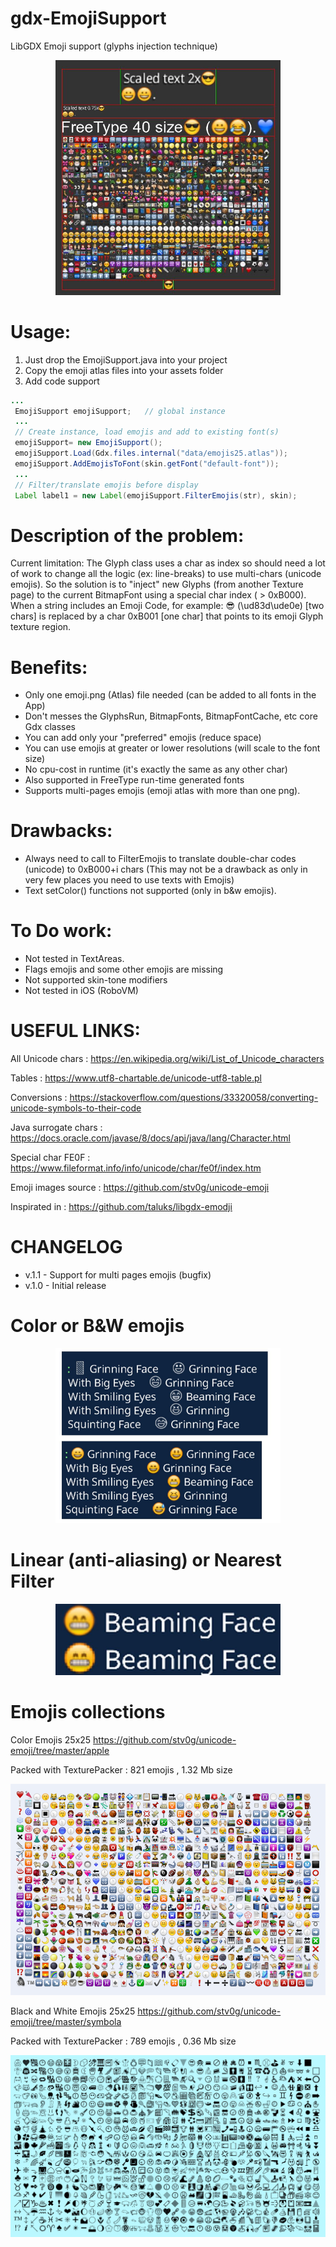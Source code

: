 # gdx-EmojiSupport
LibGDX Emoji support (glyphs injection technique)

<p align="center">
  <img src="Readme.md.Images/screen1.JPG" width="360">
</p>

# Usage:
1) Just drop the EmojiSupport.java into your project
2) Copy the emoji atlas files into your assets folder
3) Add code support
```java
...
 EmojiSupport emojiSupport;   // global instance
 ...
 // Create instance, load emojis and add to existing font(s)
 emojiSupport= new EmojiSupport();
 emojiSupport.Load(Gdx.files.internal("data/emojis25.atlas"));
 emojiSupport.AddEmojisToFont(skin.getFont("default-font"));
 ...
 // Filter/translate emojis before display
 Label label1 = new Label(emojiSupport.FilterEmojis(str), skin);
```

# Description of the problem:
Current limitation: The Glyph class uses a char as index so should need a lot of work
to change all the logic (ex: line-breaks) to use multi-chars (unicode emojis).
So the solution is to "inject" new Glyphs (from another Texture page) to the
current BitmapFont using a special char index ( > 0xB000).
When a string includes an Emoji Code, for example: 😎 (\ud83d\ude0e) [two chars]
is replaced by a char 0xB001 [one char] that points to its emoji Glyph texture region.

# Benefits:
 - Only one emoji.png (Atlas) file needed (can be added to all fonts in the App)
 - Don't messes the GlyphsRun, BitmapFonts, BitmapFontCache, etc core Gdx classes
 - You can add only your "preferred" emojis (reduce space)
 - You can use emojis at greater or lower resolutions (will scale to the font size)
 - No cpu-cost in runtime (it's exactly the same as any other char)
 - Also supported in FreeType run-time generated fonts
 - Supports multi-pages emojis (emoji atlas with more than one png).

# Drawbacks:
 - Always need to call to FilterEmojis to translate double-char codes (unicode) to 0xB000+i chars
   (This may not be a drawback as only in very few places you need to use texts with Emojis)
 - Text setColor() functions not supported (only in b&w emojis).
 
# To Do work:
 - Not tested in TextAreas.
 - Flags emojis and some other emojis are missing
 - Not supported skin-tone modifiers
 - Not tested in iOS (RoboVM)

# USEFUL LINKS:
 All Unicode chars : https://en.wikipedia.org/wiki/List_of_Unicode_characters
 
 Tables : https://www.utf8-chartable.de/unicode-utf8-table.pl
 
 Conversions : https://stackoverflow.com/questions/33320058/converting-unicode-symbols-to-their-code
 
 Java surrogate chars : https://docs.oracle.com/javase/8/docs/api/java/lang/Character.html
 
 Special char FE0F : https://www.fileformat.info/info/unicode/char/fe0f/index.htm
 
 Emoji images source : https://github.com/stv0g/unicode-emoji
 
 Inspirated in : https://github.com/taluks/libgdx-emodji

# CHANGELOG
  - v.1.1 - Support for multi pages emojis (bugfix)
  - v.1.0 - Initial release
  
# Color or B&W emojis
<p align="center">
  <img src="Readme.md.Images/screen2.JPG"  width="360">
</p>
 
# Linear (anti-aliasing) or Nearest Filter
<p align="center">
  <img src="Readme.md.Images/screen3.JPG" width="360">
</p>

# Emojis collections
Color Emojis 25x25
https://github.com/stv0g/unicode-emoji/tree/master/apple

Packed with TexturePacker : 821 emojis , 1.32 Mb size

<p align="center">
  <img src="Readme.md.Images/screen4.PNG">
</p>

Black and White Emojis 25x25 
https://github.com/stv0g/unicode-emoji/tree/master/symbola

Packed with TexturePacker : 789 emojis , 0.36 Mb size

<p align="center">
  <img src="Readme.md.Images/screen5.PNG">
</p>

